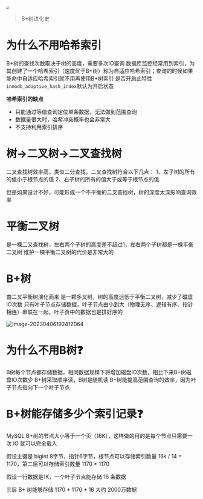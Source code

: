 <img src="D:\ImageA\image-20230919153202542.png" style="zoom: 50%;" />

> B+树进化史

# 为什么不用哈希索引

B+树的查找次数取决于树的高度，需要多次IO查询
数据库监控经常用到索引，为其创建了一个哈希索引（速度优于B+树）称为自适应哈希索引；查询的时候如果能命中自适应哈希索引就不用再使用B+树索引
是否开启此特性`innodb_adaptive_hash_index`默认为开启状态

**哈希索引的缺点**

- 只能通过等值查询定位单条数据，无法做到范围查询
- 数据量很大时，哈希冲突概率也会非常大
- 不支持利用索引排序

# 树→二叉树→二叉查找树

二叉查找树效率高，类似二分查找，二叉查找树符合以下几点：
1、左子树的所有的值小于根节点的值
2、右子树的所有的值大于或等于根节点的值

但是如果设计不好，可能形成一个不平衡的二叉查找树，树的深度太深影响查询效率

# 平衡二叉树

是一棵二叉查找树，左右两个子树的高度差不超过1，左右两个子树都是一棵平衡二叉树
维护一棵平衡二叉树的代价是非常大的

# B+树

由二叉平衡树演化而来
是一颗多叉树，树的高度远低于平衡二叉树，减少了磁盘IO次数
只有叶子节点存储数据，叶子节点由小到大（物理无序、逻辑有序、指针相连）串联在一起，叶子页中的数据也是排好序的

![image-20230406192412064](D:\ImageA\image-20230406192412064.png)

# 为什么不用B树❓

B树每个节点都存储数据，相同数据规模下将增加磁盘IO次数，相比下来B+树磁盘IO次数少
B+树采取顺序读，B树是随机读
B+树能提高范围查询的效率，因为叶子节点指向下一个叶子节点

# B+树能存储多少个索引记录❓

MySQL B+树的节点大小等于一个页（16K），这样做的目的是每个节点只需要一次 IO 就可以完全载入

假设主键是 bigint 8字节，指针6字节，根节点可以存储索引数量 16k / 14 = 1170，第二层可以存储索引数量 1170 * 1170

假设一行数据是1K，一个叶子节点能存储 16 条数据

三层 B+ 树能够存储  1170 * 1170 * 16 大约 2000万数据